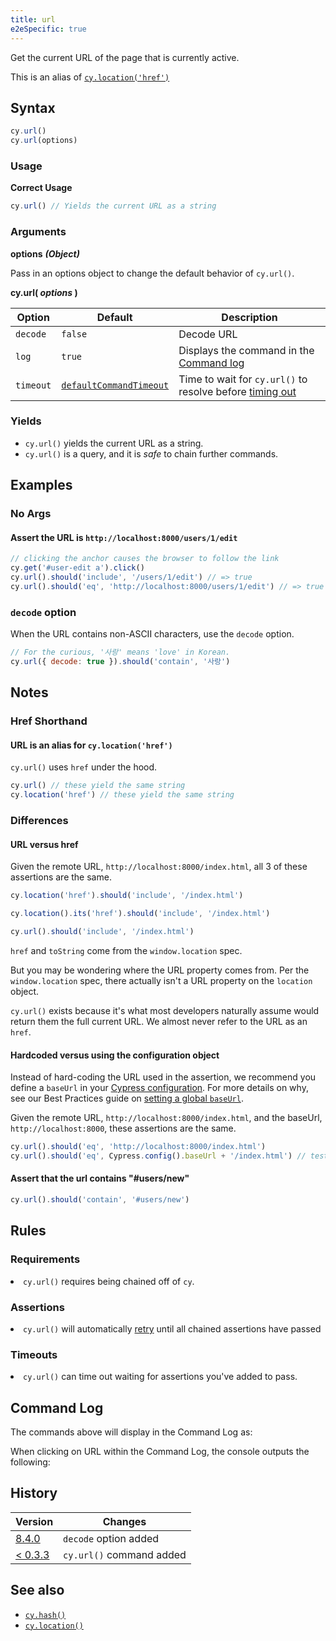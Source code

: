 ```yaml
---
title: url
e2eSpecific: true
---
```


Get the current URL of the page that is currently active.

<Alert type="info">

This is an alias of [`cy.location('href')`](/api/commands/location)

</Alert>

## Syntax

```javascript
cy.url()
cy.url(options)
```

### Usage

**<Icon name="check-circle" color="green"></Icon> Correct Usage**

```javascript
cy.url() // Yields the current URL as a string
```

### Arguments

**<Icon name="angle-right"></Icon> options** **_(Object)_**

Pass in an options object to change the default behavior of `cy.url()`.

**cy.url( _options_ )**

| Option    | Default                                                              | Description                                                                              |
| --------- | -------------------------------------------------------------------- | ---------------------------------------------------------------------------------------- |
| `decode`  | `false`                                                              | Decode URL                                                                               |
| `log`     | `true`                                                               | Displays the command in the [Command log](/guides/core-concepts/cypress-app#Command-Log) |
| `timeout` | [`defaultCommandTimeout`](/guides/references/configuration#Timeouts) | Time to wait for `cy.url()` to resolve before [timing out](#Timeouts)                    |

### Yields [<Icon name="question-circle"/>](/guides/core-concepts/introduction-to-cypress#Subject-Management)

- `cy.url()` yields the current URL as a string.
- `cy.url()` is a query, and it is _safe_ to chain further commands.

## Examples

### No Args

#### Assert the URL is `http://localhost:8000/users/1/edit`

```javascript
// clicking the anchor causes the browser to follow the link
cy.get('#user-edit a').click()
cy.url().should('include', '/users/1/edit') // => true
cy.url().should('eq', 'http://localhost:8000/users/1/edit') // => true
```

### `decode` option

When the URL contains non-ASCII characters, use the `decode` option.

```javascript
// For the curious, '사랑' means 'love' in Korean.
cy.url({ decode: true }).should('contain', '사랑')
```

## Notes

### Href Shorthand

#### URL is an alias for `cy.location('href')`

`cy.url()` uses `href` under the hood.

```javascript
cy.url() // these yield the same string
cy.location('href') // these yield the same string
```

### Differences

#### URL versus href

Given the remote URL, `http://localhost:8000/index.html`, all 3 of these
assertions are the same.

```javascript
cy.location('href').should('include', '/index.html')

cy.location().its('href').should('include', '/index.html')

cy.url().should('include', '/index.html')
```

`href` and `toString` come from the `window.location` spec.

But you may be wondering where the URL property comes from. Per the
`window.location` spec, there actually isn't a URL property on the `location`
object.

`cy.url()` exists because it's what most developers naturally assume would
return them the full current URL. We almost never refer to the URL as an `href`.

#### Hardcoded versus using the configuration object

Instead of hard-coding the URL used in the assertion, we recommend you define a
`baseUrl` in your [Cypress configuration](/guides/references/configuration). For
more details on why, see our Best Practices guide on
[setting a global `baseUrl`](/guides/references/best-practices#Setting-a-global-baseUrl).

Given the remote URL, `http://localhost:8000/index.html`, and the baseUrl,
`http://localhost:8000`, these assertions are the same.

```javascript
cy.url().should('eq', 'http://localhost:8000/index.html')
cy.url().should('eq', Cypress.config().baseUrl + '/index.html') // tests won't fail in case the port changes
```

#### Assert that the url contains "#users/new"

```javascript
cy.url().should('contain', '#users/new')
```

## Rules

### Requirements [<Icon name="question-circle"/>](/guides/core-concepts/introduction-to-cypress#Chains-of-Commands)

<List><li>`cy.url()` requires being chained off of `cy`.</li></List>

### Assertions [<Icon name="question-circle"/>](/guides/core-concepts/introduction-to-cypress#Assertions)

<List><li>`cy.url()` will automatically
[retry](/guides/core-concepts/retry-ability) until all chained assertions have
passed</li></List>

### Timeouts [<Icon name="question-circle"/>](/guides/core-concepts/introduction-to-cypress#Timeouts)

<List><li>`cy.url()` can time out waiting for assertions you've added to
pass.</li></List>

## Command Log

The commands above will display in the Command Log as:

<DocsImage src="/img/api/url/test-url-of-website-or-web-application.png" alt="Command Log url" ></DocsImage>

When clicking on URL within the Command Log, the console outputs the following:

<DocsImage src="/img/api/url/console-log-of-browser-url-string.png" alt="Console Log url" ></DocsImage>

## History

| Version                                       | Changes                  |
| --------------------------------------------- | ------------------------ |
| [8.4.0](/guides/references/changelog#8-4-0)   | `decode` option added    |
| [< 0.3.3](/guides/references/changelog#0-3-3) | `cy.url()` command added |

## See also

- [`cy.hash()`](/api/commands/hash)
- [`cy.location()`](/api/commands/location)
